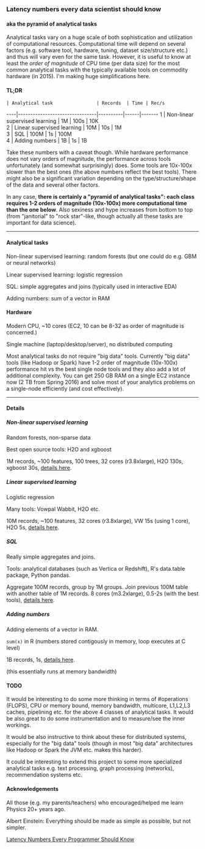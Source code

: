  
### Latency numbers every data scientist should know

#### aka the pyramid of analytical tasks

Analytical tasks vary on a huge scale of both sophistication and utilization of
computational resources. Computational time will depend on several factors 
(e.g. software tool, hardware, tuning, dataset size/structure etc.) 
and thus will vary even for the same
task. However, it is useful to know at least the *order of magnitude* of CPU time
(per data size) for the most common analytical tasks with the typically available tools on 
commodity hardware (in 2015). I'm making huge simplifications here.

#### TL;DR

    | Analytical task                | Records  | Time | Rec/s 
----|--------------------------------|----------|------|-------
1   | Non-linear supervised learning | 1M       | 100s | 10K   
2   | Linear supervised learning     | 10M      | 10s  | 1M    
3   | SQL                            | 100M     | 1s   | 100M  
4   | Adding numbers                 | 1B       | 1s   | 1B    

Take these numbers with a caveat though. While hardware performance does not
vary orders of magnitude, the performance across tools unfortunately (and somewhat
surprisingly) does. Some tools are 10x-100x slower than the best ones (the above numbers
reflect the best tools). 
There might also be a significant variation depending on the
type/structure/shape of the data and several other factors.

In any case, **there is certainly a "pyramid of analytical tasks": each class requires 
1-2 orders of magnitude (10x-100x) more
computational time than the one below**. Also sexiness and hype increases from bottom
to top (from "janitorial" to "rock star"-like, though actually all these tasks are 
important for data science).

---------------------------------

#### Analytical tasks

Non-linear supervised learning: random forests (but one could do 
e.g. GBM or neural networks)

Linear supervised learning: logistic regression

SQL: simple aggregates and joins (typically used in interactive EDA)

Adding numbers: sum of a vector in RAM


#### Hardware

Modern CPU, ~10 cores (EC2, 10 can be 8-32 as order of magnitude is concerned.)

Single machine (laptop/desktop/server), no distributed computing

Most analytical tasks do not require "big data" tools. Currently "big data" tools (like Hadoop or Spark)
have 1-2 order of magnitude (10x-100x) performance hit vs the best single node tools and they also add 
a lot of additional complexity. You can get 250 GB RAM on a single EC2 instance now 
(2 TB from Spring 2016) and solve most of your analytics problems on a single-node 
efficiently (and cost effectively).


---------------------------------

#### Details

##### Non-linear supervised learning

Random forests, non-sparse data

Best open source tools: H2O and xgboost

1M records, ~100 features, 100 trees, 32 cores (r3.8xlarge), H2O 130s, xgboost 30s, 
[details here](https://github.com/szilard/benchm-ml).


##### Linear supervised learning 

Logistic regression

Many tools: Vowpal Wabbit, H2O etc.

10M records, ~100 features, 32 cores (r3.8xlarge), VW 15s (using 1 core), H2O 5s, 
[details here](https://github.com/szilard/benchm-ml).


##### SQL

Really simple aggregates and joins.

Tools: analytical databases (such as Vertica or Redshift), R's data.table package, Python pandas.

Aggregate 100M records, group by 1M groups. Join previous 100M table with another table of 1M records.
8 cores (m3.2xlarge), 0.5-2s (with the best tools), [details here](https://github.com/szilard/benchm-databases).


##### Adding numbers

Adding elements of a vector in RAM.

`sum(x)` in R (numbers stored contigously in memory, loop executes at C level)

1B records, 1s, [details here](https://github.com/szilard/datascience-latency/blob/master/sum-1bn.md).

(this essentially runs at memory bandwidth)


#### TODO

It would be interesting to do some more thinking in terms of #operations (FLOPS), 
CPU or memory bound, memory bandwidth, multicore, L1,L2,L3 caches, pipelining etc. 
for the above 4 classes of analytical tasks. It would be also great to do some
instrumentation and to measure/see the inner workings. 

It would be also instructive to think about these for distributed systems, especially 
for the "big data" tools (though in most "big data" architectures like Hadoop or Spark
the JVM etc. makes this harder).

It could be interesting to extend this project to some more specialized analytical tasks 
e.g. text processing, graph processing (networks), recommendation systems etc.


#### Acknowledgements

All those (e.g. my parents/teachers) who encouraged/helped me learn Physics 20+ years ago. 

Albert Einstein: Everything should be made as simple as possible, but not simpler.

[Latency Numbers Every Programmer Should Know](https://gist.github.com/jboner/2841832)



